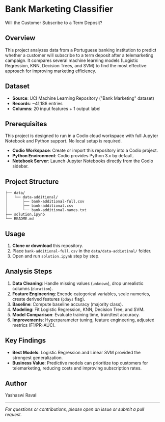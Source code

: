 # Bank Marketing Classifier
Will the Customer Subscribe to a Term Deposit?

## Overview

This project analyzes data from a Portuguese banking institution to predict whether a customer will subscribe to a term deposit after a telemarketing campaign. It compares several machine learning models (Logistic Regression, KNN, Decision Trees, and SVM) to find the most effective approach for improving marketing efficiency.

## Dataset

* **Source**: UCI Machine Learning Repository ("Bank Marketing" dataset)
* **Records**: ~41,188 entries
* **Columns**: 20 input features + 1 output label 

## Prerequisites

This project is designed to run in a Codio cloud workspace with full Jupyter Notebook and Python support. No local setup is required.

* **Codio Workspace**: Create or import this repository into a Codio project.
* **Python Environment**: Codio provides Python 3.x by default.
* **Notebook Server**: Launch Jupyter Notebooks directly from the Codio sidebar.

## Project Structure

```
├── data/
│   └── data-additional/
│       ├── bank-additional-full.csv
│       ├── bank-additional.csv
│       └── bank-additional-names.txt
├── solution.ipynb
└── README.md
```

## Usage

1. **Clone or download** this repository.  
2. Place `bank-additional-full.csv` in the `data/data-addiotinal/` folder.  
3. Open and run `solution.ipynb` step by step.  

## Analysis Steps

1. **Data Cleaning**: Handle missing values (`unknown`), drop unrealistic columns (`duration`).  
2. **Feature Engineering**: Encode categorical variables, scale numerics, create derived features (`pdays` flag).  
3. **Baseline**: Compute baseline accuracy (majority class).  
4. **Modeling**: Fit Logistic Regression, KNN, Decision Tree, and SVM.  
5. **Model Comparison**: Evaluate training time, train/test accuracy.  
6. **Improvements**: Hyperparameter tuning, feature engineering, adjusted metrics (F1/PR-AUC).  

## Key Findings

* **Best Models**: Logistic Regression and Linear SVM provided the strongest generalization.  
* **Business Value**: Predictive models can prioritize top customers for telemarketing, reducing costs and improving subscription rates.  

## Author

Yashaswi Raval

---

*For questions or contributions, please open an issue or submit a pull request.*

